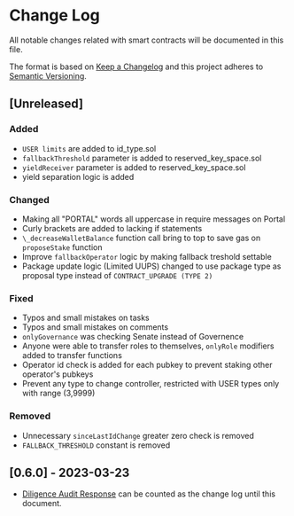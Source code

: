 # Change Log

All notable changes related with smart contracts will be documented in this file.

The format is based on [Keep a Changelog](http://keepachangelog.com/)
and this project adheres to [Semantic Versioning](http://semver.org/).

## [Unreleased]

### Added

- `USER limits` are added to id_type.sol
- `fallbackThreshold` parameter is added to reserved_key_space.sol
- `yieldReceiver` parameter is added to reserved_key_space.sol
- yield separation logic is added

### Changed

- Making all "PORTAL" words all uppercase in require messages on Portal
- Curly brackets are added to lacking if statements
- `\_decreaseWalletBalance` function call bring to top to save gas on `proposeStake` function
- Improve `fallbackOperator` logic by making fallback treshold settable
- Package update logic (Limited UUPS) changed to use package type as proposal type instead of `CONTRACT_UPGRADE (TYPE 2)`

### Fixed

- Typos and small mistakes on tasks
- Typos and small mistakes on comments
- `onlyGovernance` was checking Senate instead of Governence
- Anyone were able to transfer roles to themselves, `onlyRole` modifiers added to transfer functions
- Operator id check is added for each pubkey to prevent staking other operator's pubkeys
- Prevent any type to change controller, restricted with USER types only with range (3,9999)

### Removed

- Unnecessary `sinceLastIdChange` greater zero check is removed
- `FALLBACK_THRESHOLD` constant is removed

## [0.6.0] - 2023-03-23

- [Diligence Audit Response](audits/external/Diligence/Diligence-Audit-Response-2023-03-20.pdf) can be counted as the change log until this document.
